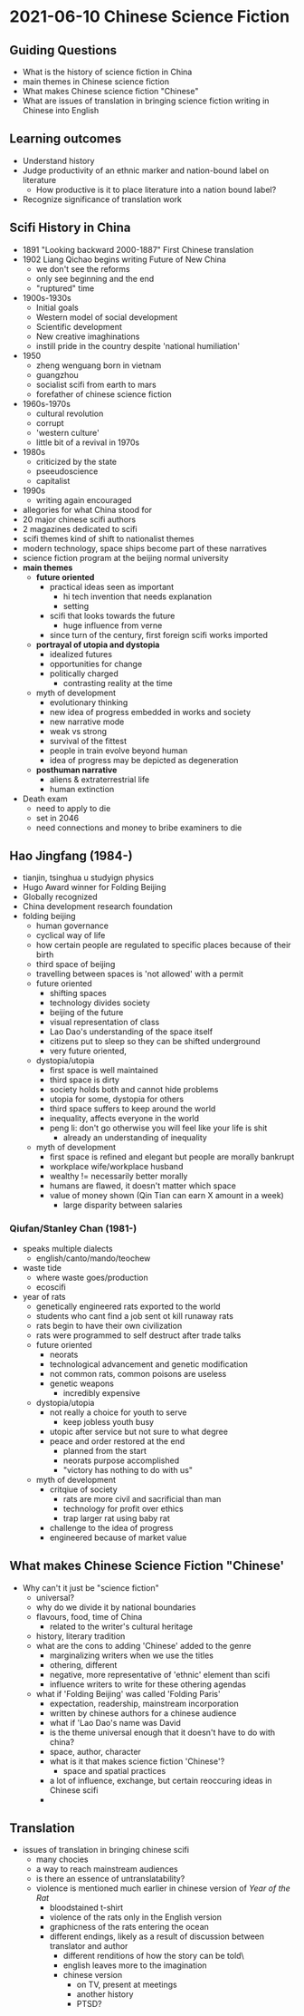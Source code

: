 # 2021-06-10 Chinese Science Fiction

## Guiding Questions
* What is the history of science fiction in China
* main themes in Chinese science fiction
* What makes Chinese science fiction "Chinese"
* What are issues of translation in bringing science fiction writing in Chinese into English
## Learning outcomes
* Understand history
* Judge productivity of an ethnic marker and nation-bound label on literature
  * How productive is it to place literature into a nation bound label?
* Recognize significance of translation work
  
## Scifi History in China
* 1891 "Looking backward 2000-1887" First Chinese translation
* 1902 Liang Qichao begins writing Future of New China
  * we don't see the reforms
  * only see beginning and the end
  * "ruptured" time
* 1900s-1930s
  * Initial goals
  * Western model of social development
  * Scientific development
  * New creative imaghinations
  * instill pride in the country despite 'national humiliation'
* 1950 
  * zheng wenguang born in vietnam
  * guangzhou
  * socialist scifi from earth to mars
  * forefather of chinese science fiction
* 1960s-1970s
  * cultural revolution
  * corrupt
  * 'western culture'
  * little bit of a revival in 1970s
* 1980s
  * criticized by the state
  * pseeudoscience
  * capitalist
* 1990s
  * writing again encouraged
* allegories for what China stood for
* 20 major chinese scifi authors
* 2 magazines dedicated to scifi
* scifi themes kind of shift to nationalist themes
* modern technology, space ships become part of these narratives
* science fiction program at the beijing normal university
* **main themes**
  * **future oriented**
    * practical ideas seen as important
      * hi tech invention that needs explanation
      * setting
    * scifi that looks towards the future
      * huge influence from verne
    * since turn of the century, first foreign scifi works imported
  * **portrayal of utopia and dystopia**
    * idealized futures
    * opportunities for change
    * politically charged
      * contrasting reality at the time
  * myth of development
    * evolutionary thinking
    * new idea of progress embedded in works and society
    * new narrative mode
    * weak vs strong
    * survival of the fittest
    * people in train evolve beyond human
    * idea of progress may be depicted as degeneration
  * **posthuman narrative**
    * aliens & extraterrestrial life
    * human extinction
* Death exam
  * need to apply to die
  * set in 2046
  * need connections and money to bribe examiners to die
## Hao Jingfang (1984-)
* tianjin, tsinghua u studyign physics
* Hugo Award winner for Folding Beijing
* Globally recognized
* China development research foundation
* folding beijing
  * human governance
  * cyclical way of life
  * how certain people are regulated to specific places because of their birth
  * third space of beijing
  * travelling between spaces is 'not allowed' with a permit
  * future oriented
    * shifting spaces
    * technology divides society
    * beijing of the future
    * visual representation of class
    * Lao Dao's understanding of the space itself
    * citizens put to sleep so they can be shifted underground
    * very future oriented, 
  * dystopia/utopia
    * first space is well maintained
    * third space is dirty
    * society holds both and cannot hide problems
    * utopia for some, dystopia for others
    * third space suffers to keep around the world
    * inequality, affects everyone in the world
    * peng li: don't go otherwise you will feel like your life is shit
      * already an understanding of inequality
  * myth of development
    * first space is refined and elegant but people are morally bankrupt
    * workplace wife/workplace husband
    * wealthy != necessarily better morally
    * humans are flawed, it doesn't matter which space
    * value of money shown (Qin Tian can earn X amount in a week)
      * large disparity between salaries
### Qiufan/Stanley Chan (1981-)
* speaks multiple dialects 
  * english/canto/mando/teochew
* waste tide
  * where waste goes/production
  * ecoscifi
* year of rats
  * genetically engineered rats exported to the world
  * students who cant find a job sent ot kill runaway rats
  * rats begin to have their own civilization
  * rats were programmed to self destruct after trade talks
  * future oriented
    * neorats
    * technological advancement and genetic modification
    * not common rats, common poisons are useless
    * genetic weapons
      * incredibly expensive
  * dystopia/utopia
    * not really a choice for youth to serve
      * keep jobless youth busy
    * utopic after service but not sure to what degree
    * peace and order restored at the end
      * planned from the start
      * neorats purpose accomplished
      * "victory has nothing to do with us"
  * myth of development
    * critqiue of society
      * rats are more civil and sacrificial than man
      * technology for profit over ethics
      * trap larger rat using baby rat
    * challenge to the idea of progress
    * engineered because of market value

## What makes Chinese Science Fiction "Chinese'
* Why can't it just be "science fiction"
  * universal?
  * why do we divide it by national boundaries
  * flavours, food, time of China
    * related to the writer's cultural heritage
  * history, literary tradition
  * what are the cons to adding 'Chinese' added to the genre
    * marginalizing writers when we use the titles
    * othering, different
    * negative, more representative of 'ethnic' element than scifi
    * influence writers to write for these othering agendas
  * what if 'Folding Beijing' was called 'Folding Paris'
    * expectation, readership, mainstream incorporation
    * written by chinese authors for a chinese audience
    * what if 'Lao Dao's name was David
    * is the theme universal enough that it doesn't have to do with china?
    * space, author, character
    * what is it that makes science fiction 'Chinese'?
      * space and spatial practices
    * a lot of influence, exchange, but certain reoccuring ideas in Chinese scifi
    * 
## Translation
* issues of translation in bringing chinese scifi
  * many chocies
  * a way to reach mainstream audiences
  * is there an essence of untranslatability?
  * violence is mentioned much earlier in chinese version of *Year of the Rat*
    * bloodstained t-shirt
    * violence of the rats only in the English version
    * graphicness of the rats entering the ocean
    * different endings, likely as a result of discussion between translator and author
      * different renditions of how the story can be told\
      * english leaves more to the imagination
      * chinese version
        * on TV, present at meetings
        * another history
        * PTSD?